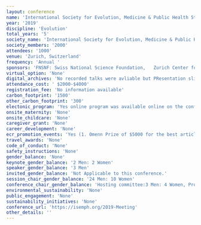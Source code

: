 ```yaml
---
layout: conference 
name: 'International Society for Evolution, Medicine & Public Health 5th Annual Meeting'
year: '2019'
discipline: 'Evolution'
total_years: '5'
society_name: 'International Society for Evolution, Medicine & Public Health '
society_members: '2000'
attendees: '1000'
venue: 'Zurich, Switzerland'
frequency: 'Annual '
sponsors: 'FNSNF: Swiss National Science Foundation,   Zurich Center for Integrative Human Physiology, University of Zurich URPP Evolution in Action, Stadt Zurich, Kanton Zürich'
virtual_option: 'None'
digital_archives: 'No recorded talks were avliable but PResentation slides and posters were (access with ID only, persumably society membership was required).'
attendance_cost: ' $2000-$4000'
registration_fee: 'No information available'
carbon_footprint: '1500'
other_carbon_footprint: '300'
electonic_program: 'Yes online program was available online on the conference website in interactive and .pdf formats.'
onsite_maternity: 'None'
onsite_childcare: 'None'
caregiver_grant: 'None'
career_development: 'None'
ecr_promotion_events: 'Yes (1. Omenn Prize of $5000 for the best article published in the previous calendar year in any scientific journal on a topic related to evolution in the context of medicine and public health. 2.The George C. Williams Prize  of $5,000 is awarded each year to the  first author of the most significant article published in the Society’s flagship journal, Evolution, Medicine and Public Health.)'
travel_awards: 'None'
code_of_conduct: 'None'
safety_instructions: 'None'
gender_balance: 'None'
keynote_gender_balance: '2 Men: 2 Women'
speaker_gender_balance: '3 Men'
invited_gender_balance: 'Not Applicable to this conference.'
session_chair_gender_balance: '24 Men: 10 Women'
conference_chair_gender_balance: 'Hosting committee:3 Men: 4 Women, Program Committee: 5 Men: 6 Women'
environmental_sustainability: 'None'
public_engagement: 'None'
sustainability_initiatives: 'None'
conference_url: 'https://isemph.org/2019-Meeting'
other_details: ''
---
```

